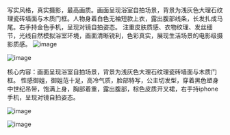 
写实风格，真实摄影，最高画质。画面呈现浴室自拍场景，背景为浅灰色大理石纹理瓷砖墙面与木质门框。人物身着白色无袖短款上衣，露出腹部线条，长发扎成马尾。右手持金色手机，呈现对镜自拍姿态。
注重皮肤质感、衣物纹理、发丝细节，光线自然模拟浴室环境，画面清晰锐利，色彩真实，展现生活场景的电影级摄影质感。
![image](https://github.com/user-attachments/assets/f21f7d76-b702-4b63-85ae-aa38e61c89d9)



![image](https://github.com/user-attachments/assets/5d20b8b0-d5a4-414a-b34f-9b35bba9c18a)


核心内容：画面呈现浴室自拍场景，背景为浅灰色大理石纹理瓷砖墙面与木质门框。
性感御姐，御姐范十足，高冷气质，脸部特写，公主切发型，穿着黑色塑身中世纪吊带，饱满上身，胸部着重，露出腹部，棕色皮质开叉裙，右手持iphone手机，呈现对镜自拍姿态。

![image](https://github.com/user-attachments/assets/78d03cc9-3e2b-4753-938d-c312d7d5af66)

![image](https://github.com/user-attachments/assets/6412c063-1cb0-4af6-96d6-98203214c7dc)
